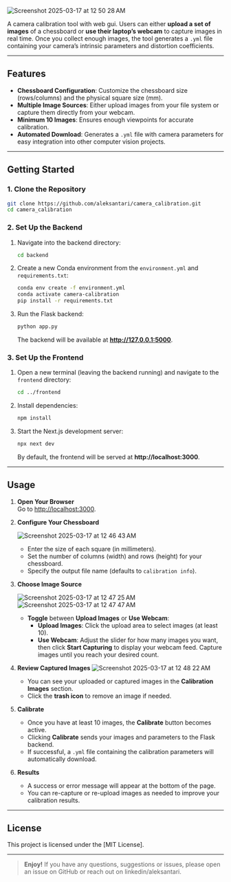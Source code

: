 
![Screenshot 2025-03-17 at 12 50 28 AM](https://github.com/user-attachments/assets/2e820125-3b42-4c04-865f-11a72a5835d5)

A camera calibration tool with web gui. Users can either **upload a set of images** of a chessboard or **use their laptop’s webcam** to capture images in real time. Once you collect enough images, the tool generates a `.yml` file containing your camera’s intrinsic parameters and distortion coefficients.

---


## Features

- **Chessboard Configuration**: Customize the chessboard size (rows/columns) and the physical square size (mm).  
- **Multiple Image Sources**: Either upload images from your file system or capture them directly from your webcam.  
- **Minimum 10 Images**: Ensures enough viewpoints for accurate calibration.  
- **Automated Download**: Generates a `.yml` file with camera parameters for easy integration into other computer vision projects.

---

## Getting Started

### 1. Clone the Repository

```bash
git clone https://github.com/aleksantari/camera_calibration.git
cd camera_calibration
```

### 2. Set Up the Backend

1. Navigate into the backend directory:
   ```bash
   cd backend
   ```
2. Create a new Conda environment from the `environment.yml` and `requirements.txt`:
   ```bash
   conda env create -f environment.yml
   conda activate camera-calibration
   pip install -r requirements.txt
   ```
3. Run the Flask backend:
   ```bash
   python app.py
   ```
   The backend will be available at **http://127.0.0.1:5000**.

### 3. Set Up the Frontend

1. Open a new terminal (leaving the backend running) and navigate to the `frontend` directory:
   ```bash
   cd ../frontend
   ```
2. Install dependencies:
   ```bash
   npm install
   ```
3. Start the Next.js development server:
   ```bash
   npx next dev
   ```
   By default, the frontend will be served at **http://localhost:3000**.

---

## Usage

1. **Open Your Browser**  
   Go to [http://localhost:3000](http://localhost:3000).

2. **Configure Your Chessboard**

   ![Screenshot 2025-03-17 at 12 46 43 AM](https://github.com/user-attachments/assets/7293b2b1-51be-4b0c-97a7-4c39b9e46d5c)

   - Enter the size of each square (in millimeters).  
   - Set the number of columns (width) and rows (height) for your chessboard.  
   - Specify the output file name (defaults to `calibration info`).

4. **Choose Image Source**

   ![Screenshot 2025-03-17 at 12 47 25 AM](https://github.com/user-attachments/assets/3a318839-cf63-496e-bae7-b6640396c04b)
   ![Screenshot 2025-03-17 at 12 47 47 AM](https://github.com/user-attachments/assets/54f05744-31b2-4413-aac3-923981c9316f)

   - **Toggle** between **Upload Images** or **Use Webcam**:
     - **Upload Images**: Click the upload area to select images (at least 10).  
     - **Use Webcam**: Adjust the slider for how many images you want, then click **Start Capturing** to display your webcam feed. Capture images until you reach your desired count.

5. **Review Captured Images**
   ![Screenshot 2025-03-17 at 12 48 22 AM](https://github.com/user-attachments/assets/2701a025-893f-46f1-b769-d2e6cb212944)

   - You can see your uploaded or captured images in the **Calibration Images** section.  
   - Click the **trash icon** to remove an image if needed.

8. **Calibrate**  
   - Once you have at least 10 images, the **Calibrate** button becomes active.  
   - Clicking **Calibrate** sends your images and parameters to the Flask backend.  
   - If successful, a `.yml` file containing the calibration parameters will automatically download.

9. **Results**  
   - A success or error message will appear at the bottom of the page.  
   - You can re-capture or re-upload images as needed to improve your calibration results.

---

## License

This project is licensed under the [MIT License].

---

> **Enjoy!** If you have any questions, suggestions or issues, please open an issue on GitHub or reach out on linkedin/aleksantari.

